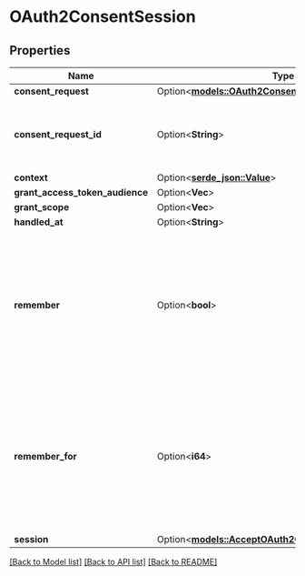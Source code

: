 # OAuth2ConsentSession

## Properties

Name | Type | Description | Notes
------------ | ------------- | ------------- | -------------
**consent_request** | Option<[**models::OAuth2ConsentRequest**](oAuth2ConsentRequest.md)> |  | [optional]
**consent_request_id** | Option<**String**> | ConsentRequestID is the identifier of the consent request that initiated this consent session. | [optional]
**context** | Option<[**serde_json::Value**](.md)> |  | [optional]
**grant_access_token_audience** | Option<**Vec<String>**> |  | [optional]
**grant_scope** | Option<**Vec<String>**> |  | [optional]
**handled_at** | Option<**String**> |  | [optional]
**remember** | Option<**bool**> | Remember Consent  Remember, if set to true, tells ORY Hydra to remember this consent authorization and reuse it if the same client asks the same user for the same, or a subset of, scope. | [optional]
**remember_for** | Option<**i64**> | Remember Consent For  RememberFor sets how long the consent authorization should be remembered for in seconds. If set to `0`, the authorization will be remembered indefinitely. | [optional]
**session** | Option<[**models::AcceptOAuth2ConsentRequestSession**](acceptOAuth2ConsentRequestSession.md)> |  | [optional]

[[Back to Model list]](../README.md#documentation-for-models) [[Back to API list]](../README.md#documentation-for-api-endpoints) [[Back to README]](../README.md)


